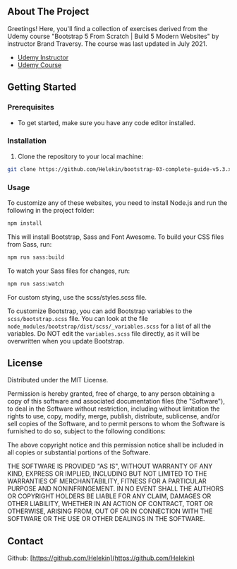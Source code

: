## About The Project

Greetings! Here, you'll find a collection of exercises derived from the Udemy course "Bootstrap 5 From Scratch | Build 5 Modern Websites" by instructor Brand Traversy. The course was last updated in July 2021.

- [Udemy Instructor](https://www.udemy.com/user/brad-traversy/)
- [Udemy Course](https://www.udemy.com/course/bootstrap-from-scratch/)

## Getting Started

### Prerequisites

- To get started, make sure you have any code editor installed.

### Installation

1. Clone the repository to your local machine:

```sh
git clone https://github.com/Helekin/bootstrap-03-complete-guide-v5.3.x.git
```

### Usage

To customize any of these websites, you need to install Node.js and run the following in the project folder:

```sh
npm install
```

This will install Bootstrap, Sass and Font Awesome. To build your CSS files from Sass, run:

```sh
npm run sass:build
```

To watch your Sass files for changes, run:

```sh
npm run sass:watch
```

For custom stying, use the scss/styles.scss file.

To customize Bootstrap, you can add Bootstrap variables to the `scss/bootstrap.scss` file. You can look at the file `node_modules/bootstrap/dist/scss/_variables.scss` for a list of all the variables. Do NOT edit the `variables.scss` file directly, as it will be overwritten when you update Bootstrap.

## License

Distributed under the MIT License.

Permission is hereby granted, free of charge, to any person obtaining a copy of this software and associated documentation files (the "Software"), to deal in the Software without restriction, including without limitation the rights to use, copy, modify, merge, publish, distribute, sublicense, and/or sell copies of the Software, and to permit persons to whom the Software is furnished to do so, subject to the following conditions:

The above copyright notice and this permission notice shall be included in all copies or substantial portions of the Software.

THE SOFTWARE IS PROVIDED "AS IS", WITHOUT WARRANTY OF ANY KIND, EXPRESS OR IMPLIED, INCLUDING BUT NOT LIMITED TO THE WARRANTIES OF MERCHANTABILITY, FITNESS FOR A PARTICULAR PURPOSE AND NONINFRINGEMENT. IN NO EVENT SHALL THE AUTHORS OR COPYRIGHT HOLDERS BE LIABLE FOR ANY CLAIM, DAMAGES OR OTHER LIABILITY, WHETHER IN AN ACTION OF CONTRACT, TORT OR OTHERWISE, ARISING FROM, OUT OF OR IN CONNECTION WITH THE SOFTWARE OR THE USE OR OTHER DEALINGS IN THE SOFTWARE.

## Contact

Github: [https://github.com/Helekin](https://github.com/Helekin)
